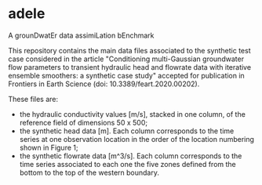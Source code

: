 # adele
A grounDwatEr data assimiLation bEnchmark

This repository contains the main data files associated to the synthetic test case considered in the article "Conditioning multi-Gaussian groundwater flow parameters to transient hydraulic head and flowrate data with iterative ensemble smoothers: a synthetic case study" accepted for publication in Frontiers in Earth Science (doi: 10.3389/feart.2020.00202). 

These files are:
- the hydraulic conductivity values [m/s], stacked in one column, of the reference field of dimensions 50 x 500; 
- the synthetic head data [m]. Each column corresponds to the time series at one observation location in the order of the
location numbering shown in Figure 1;
- the synthetic flowrate data [m^3/s]. Each column corresponds to the time series associated to each one the five zones 
defined from the bottom to the top of the western boundary.


